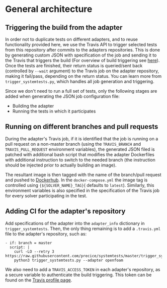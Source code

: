 
# General architecture

## Triggering the build from the adapter

In order not to duplicate tests on different adapters, and to reuse functionality provided here, we use the Travis API
to trigger selected tests from this repository after commits to the adapters repositories. This is done by
generating custom JSON with specification of the job and sending it to the Travis that triggers the build (For overview of build triggering see [here](https://docs.travis-ci.com/user/triggering-builds/)).
Once the tests are finished,  their return status is queried/sent back (controlled by `--wait` argument) to the Travis job on the adapter repository, making it fail/pass, depending on the return status.
You can learn more from `trigger_systemtests.py`, which handles all job generation and triggering.

Since we don't need to run a full set of tests, only the following stages are added when generating the JSON job configuration file:
- Building the adapter
- Running the tests in which it participates

## Running on different branches and pull requests

During the adapter's Travis job, if it is identified that the job is running on a pull request on a non-master branch (using the
`TRAVIS_BRANCH` and `TRAVIS_PULL_REQUEST` environment variables), the generated JSON filed is patched with additional bash script that modifies
the adapter Dockerfiles with additional instruction to switch to the needed branch (the instruction should be injected prior
to actually building an image).

The resultant image is then tagged with the name of the branch/pull request and pushed to [Dockerhub](https://hub.docker.com/u/precice). In the `docker-compose.yml` the image tag
is controlled using  `{${SOLVER_NAME}_TAG}`( defaults to `latest`). Similarly, this environment variables is also specified in the specification of the Travis job
for every solver participating in the test.

## Adding CI for the adapter's repository

Add specifications of the adapter into the `adapter_info` dictionary in `trigger_systemtests`.
Then, the only thing remaining is to add a `.travis.yml` file to the adapter's repository, such as:

    - if: branch = master
      script: |
        curl -LO --retry 3 https://raw.githubusercontent.com/precice/systemtests/master/trigger_systemtests.py
        python3 trigger_systemtests.py --adapter openfoam

We also need to add a `TRAVIS_ACCESS_TOKEN` in each adapter's repository, as a secure variable to authenticate the build triggering. This token can be
found on the [Travis profile page](https://travis-ci.org/account/preferences).
